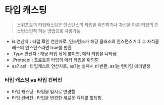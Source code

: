 # 타입 캐스팅

> 스위프트의 타입캐스팅은 인스턴스의 타입을 확인하거나 자신을 다른 타입의 인스턴스인척 하는 방법으로 사용가능

- is 연산자 : 타입 확인 연산자로, 인스턴스가 해당 클래스의 인스턴스거나 그 자식클래스의 인스턴스라면 true를 반환
- .Type 연산자 : 해당 타입 뒤에 붙이면, 메타 타입을 나타냄
- .Protocol : 프로토콜 타입의 메타 타입을 확인함
- as? as! : 타입캐스트 연산자로, as?는 실패시 nil반환, as!는 런타임 에러발생

### 타입 캐스팅 vs 타입 컨버전

- 타입 캐스팅 : 타입을 임시로 변경함
- 타입 컨버전 : 타입을 변경한 새로운 객체를 할당함.

